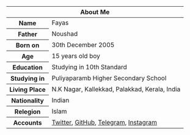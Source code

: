<table>
  <tr> <th colspan="2"><strong>About Me</strong></th></tr>
    <tbody>
        <tr><th scope='row'>Name</th><td>Fayas</td></tr>
        <tr><th scope='row'>Father</th><td>Noushad</td></tr>
        <tr><th scope='row'>Born on</th><td>30th December 2005</td></tr>
        <tr><th scope='row'>Age</th><td>15 years old boy</td></tr>
        <tr><th scope='row'>Education</th><td>Studying in 10th Standard</td></tr>
        <tr><th scope='row'>Studying in</th><td>Puliyaparamb Higher Secondary School</td></tr>
        <tr><th scope='row'>Living Place</th><td>N.K Nagar, Kallekkad, Palakkad, Kerala, India</td></tr>
        <tr><th scope='row'>Nationality</th><td>Indian</td></tr>
        <tr><th scope='row'>Relegion</th><td>Islam</td></tr>
        <tr><th scope='row'>Accounts</th><td><a href='https://twitter.com/FayasNoushad'>Twitter</a>, <a href='https://github.com/FayasNoushad'>GitHub</a>, <a href='https://telegram.me/FayasNoushad'>Telegram</a>, <a href='https://instagram.com/TheFayas'>Instagram</a></td></tr>
    </tbody>
</table>
